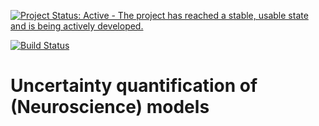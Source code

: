[![Project Status: Active - The project has reached a stable, usable state and is being actively developed.](http://www.repostatus.org/badges/latest/active.svg)](http://www.repostatus.org/#active)

[![Build Status](https://travis-ci.org/simetenn/uncertainpy.png?branch=master)](https://travis-ci.org/simetenn/uncertainpy)

# Uncertainty quantification of (Neuroscience) models
